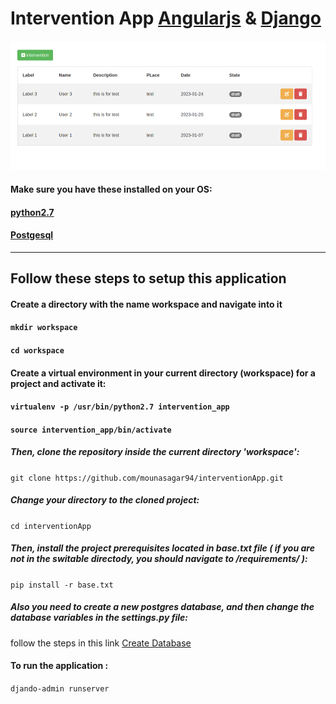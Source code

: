 Intervention App [Angularjs](https://angularjs.org/) & [Django](https://www.djangoproject.com/)
==================================================================================
#### <img src="./static/images/Screenshot.png" alt="Alt text" title="Optional title">
#### Make sure you have these installed on your OS: 
#### [python2.7](https://www.python.org/)
#### [Postgesql](https://www.postgresql.org/)

---------------------------------------------------
Follow these steps to setup this application 
---------------------------------------------------
#### Create a directory with the name workspace and navigate into it 
#### `mkdir workspace`
#### `cd workspace`
#### Create a virtual environment in your current directory (workspace) for a project and activate it:
#### `virtualenv -p /usr/bin/python2.7 intervention_app`
#### `source intervention_app/bin/activate`
##### Then, clone the repository inside the current directory 'workspace':
`git clone https://github.com/mounasagar94/interventionApp.git`

##### Change your directory to the cloned project:
`cd interventionApp`

##### Then, install the project prerequisites located in base.txt file ( if you are not in the switable directody, you should navigate to /requirements/ ):
`pip install -r base.txt`

##### Also you need to create a new postgres database, and then change the database variables in the settings.py file:
follow the steps in this link  [Create Database](https://medium.com/coding-blocks/creating-user-database-and-adding-access-on-postgresql-8bfcd2f4a91e)

#### To run the application : 
`djando-admin runserver`